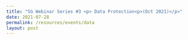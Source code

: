 ```yaml
---
title: "5G Webinar Series #3 <p> Data Protection<p>(Oct 2021)</p>"
date: 2021-07-28
permalink: /resources/events/data
layout: post
---
```





